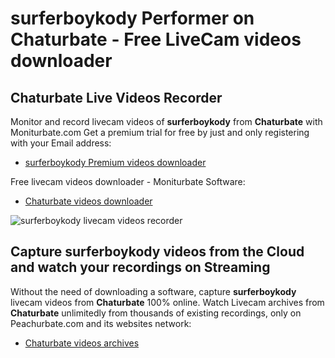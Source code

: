 # surferboykody Performer on Chaturbate - Free LiveCam videos downloader

## Chaturbate Live Videos Recorder

Monitor and record livecam videos of **surferboykody** from **Chaturbate** with Moniturbate.com
Get a premium trial for free by just and only registering with your Email address:
* [surferboykody Premium videos downloader](https://moniturbate.com/request-demo-licence-key.html)

Free livecam videos downloader - Moniturbate Software:
* [Chaturbate videos downloader](https://moniturbate.com/moniturbate-download-software.html)

![surferboykody livecam videos recorder](https://peachurnet.com/templates/moniturbate-software.png)


## Capture surferboykody videos from the Cloud and watch your recordings on Streaming

Without the need of downloading a software, capture **surferboykody** livecam videos from **Chaturbate** 100% online.
Watch Livecam archives from **Chaturbate** unlimitedly from thousands of existing recordings, only on Peachurbate.com and its websites network:
* [Chaturbate videos archives](https://peachurnet.com/)